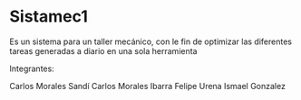 # Sistamec1

Es un sistema para un taller mecánico, con le fin de optimizar las diferentes tareas generadas a diario en una sola herramienta

Integrantes:

Carlos Morales Sandí
Carlos Morales Ibarra
Felipe Urena
Ismael Gonzalez
